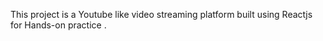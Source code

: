 This project is a Youtube like video streaming platform built using Reactjs for Hands-on practice . 